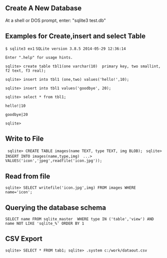 ## Create A New Database
At a shell or DOS prompt, enter: "sqlite3 test.db"

## Examples for Create,insert and select Table

` $ sqlite3 ex1 `
 ` SQLite version 3.8.5 2014-05-29 12:36:14 `
 
 ` Enter ".help" for usage hints. ` 
 
 ` sqlite> create table tbl1(one varchar(10)  primary key, two smallint, f2 text, f3 real); `
 
 ` sqlite> insert into tbl1 (one,two) values('hello!',10); `
 
` sqlite> insert into tbl1 values('goodbye', 20); `

` sqlite> select * from tbl1; `

` hello!|10 `

` goodbye|20 `

` sqlite> `

## Write to File 
`  sqlite> CREATE TABLE images(name TEXT, type TEXT, img BLOB); `
`  sqlite> INSERT INTO images(name,type,img) `
`  ...>   VALUES('icon','jpeg',readfile('icon.jpg')); `
## Read from file
` sqlite> SELECT writefile('icon.jpg',img) FROM images WHERE name='icon'; ` 

## Querying the database schema

`SELECT name FROM sqlite_master 
WHERE type IN ('table','view') AND name NOT LIKE 'sqlite_%'
ORDER BY 1`

## CSV Export
`sqlite> SELECT * FROM tab1;
sqlite> .system c:/work/dataout.csv `

